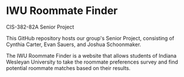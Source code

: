 # IWU Roommate Finder
CIS-382-82A Senior Project

This GitHub repository hosts our group's Senior Project, consisting of Cynthia Carter, Evan Sauers, and Joshua Schoonmaker.

The IWU Roommate Finder is a website that allows students of Indiana Wesleyan University to take the roommate preferences survey and find potential roommate matches based on their results.
